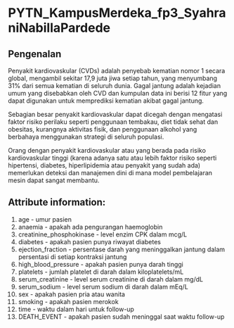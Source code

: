 # PYTN_KampusMerdeka_fp3_SyahraniNabillaPardede

## Pengenalan
Penyakit kardiovaskular (CVDs) adalah penyebab kematian nomor 1 secara global, mengambil sekitar 17,9 juta jiwa setiap tahun, yang menyumbang 31% dari semua kematian di seluruh dunia. Gagal jantung adalah kejadian umum yang disebabkan oleh CVD dan kumpulan data ini berisi 12 fitur yang dapat digunakan untuk memprediksi kematian akibat gagal jantung.

Sebagian besar penyakit kardiovaskular dapat dicegah dengan mengatasi faktor risiko perilaku seperti penggunaan tembakau, diet tidak sehat dan obesitas, kurangnya aktivitas fisik, dan penggunaan alkohol yang berbahaya menggunakan strategi di seluruh populasi.

Orang dengan penyakit kardiovaskular atau yang berada pada risiko kardiovaskular tinggi (karena adanya satu atau lebih faktor risiko seperti hipertensi, diabetes, hiperlipidemia atau penyakit yang sudah ada) memerlukan deteksi dan manajemen dini di mana model pembelajaran mesin dapat sangat membantu.

## Attribute information:
1. age - umur pasien
2. anaemia - apakah ada pengurangan haemoglobin
3. creatinine_phosphokinase - level enzim CPK dalam mcg/L
4. diabetes - apakah pasien punya riwayat diabetes
5. ejection_fraction - persentase darah yang meninggalkan jantung dalam persentasi
di setiap kontraksi jantung 
6. high_blood_pressure - apakah pasien punya darah tinggi 
7. platelets - jumlah platelet di darah dalam kiloplatelets/mL 
8. serum_creatinine - level serum creatinine di darah dalam mg/dL 
9. serum_sodium - level serum sodium di darah dalam mEq/L 
10. sex - apakah pasien pria atau wanita 
11. smoking - apakah pasien merokok 
12. time - waktu dalam hari untuk follow-up 
13. DEATH_EVENT - apakah pasien sudah meninggal saat waktu follow-up
